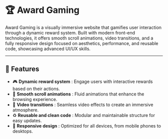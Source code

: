 # 🏆 Award Gaming

Award Gaming is a visually immersive website that gamifies user interaction through a dynamic reward system. Built with modern front-end technologies, it offers smooth scroll animations, video transitions, and a fully responsive design focused on aesthetics, performance, and reusable code, showcasing advanced UI/UX skills.

---

## 🚀 Features  
- 🎮 **Dynamic reward system** : Engage users with interactive rewards based on their actions.  
- 🔄 **Smooth scroll animations** : Fluid animations that enhance the browsing experience.  
- 🎥 **Video transitions** : Seamless video effects to create an immersive atmosphere.
- ♻️ **Reusable and clean code** : Modular and maintainable structure for easy updates. 
- 📱 **Responsive design** : Optimized for all devices, from mobile phones to desktops.
